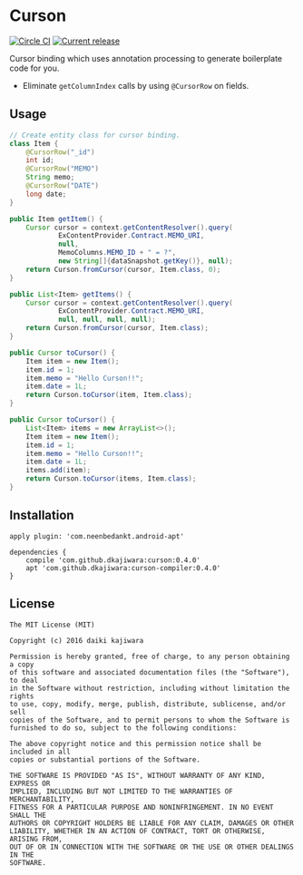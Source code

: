 Curson
======
[![Circle CI](https://circleci.com/gh/dkajiwara/Curson.svg?style=shield)](https://circleci.com/gh/dkajiwara/Curson)
[![Current release](https://api.bintray.com/packages/dkajiwara/maven/curson/images/download.svg)](https://dl.bintray.com/dkajiwara/maven/jp/dkajiwara)

Cursor binding which uses annotation processing to generate boilerplate code for you.  

 * Eliminate `getColumnIndex` calls by using `@CursorRow` on fields.

Usage
-----
 
```java
// Create entity class for cursor binding.
class Item {
    @CursorRow("_id")
    int id;
    @CursorRow("MEMO")
    String memo;
    @CursorRow("DATE")
    long date;
}

public Item getItem() {
    Cursor cursor = context.getContentResolver().query(
            ExContentProvider.Contract.MEMO_URI,
            null,
            MemoColumns.MEMO_ID + " = ?",
            new String[]{dataSnapshot.getKey()}, null);
    return Curson.fromCursor(cursor, Item.class, 0);
}

public List<Item> getItems() {
    Cursor cursor = context.getContentResolver().query(
            ExContentProvider.Contract.MEMO_URI,
            null, null, null, null);
    return Curson.fromCursor(cursor, Item.class);
}

public Cursor toCursor() {
    Item item = new Item();
    item.id = 1;
    item.memo = "Hello Curson!!";
    item.date = 1L;
    return Curson.toCursor(item, Item.class);
}

public Cursor toCursor() {
    List<Item> items = new ArrayList<>();
    Item item = new Item();
    item.id = 1;
    item.memo = "Hello Curson!!";
    item.date = 1L;
    items.add(item);
    return Curson.toCursor(items, Item.class);
}
```

Installation
--------
```
apply plugin: 'com.neenbedankt.android-apt'

dependencies {
    compile 'com.github.dkajiwara:curson:0.4.0'
    apt 'com.github.dkajiwara:curson-compiler:0.4.0'
}
```

License
-------
    The MIT License (MIT)
    
    Copyright (c) 2016 daiki kajiwara
    
    Permission is hereby granted, free of charge, to any person obtaining a copy
    of this software and associated documentation files (the "Software"), to deal
    in the Software without restriction, including without limitation the rights
    to use, copy, modify, merge, publish, distribute, sublicense, and/or sell
    copies of the Software, and to permit persons to whom the Software is
    furnished to do so, subject to the following conditions:
    
    The above copyright notice and this permission notice shall be included in all
    copies or substantial portions of the Software.
    
    THE SOFTWARE IS PROVIDED "AS IS", WITHOUT WARRANTY OF ANY KIND, EXPRESS OR
    IMPLIED, INCLUDING BUT NOT LIMITED TO THE WARRANTIES OF MERCHANTABILITY,
    FITNESS FOR A PARTICULAR PURPOSE AND NONINFRINGEMENT. IN NO EVENT SHALL THE
    AUTHORS OR COPYRIGHT HOLDERS BE LIABLE FOR ANY CLAIM, DAMAGES OR OTHER
    LIABILITY, WHETHER IN AN ACTION OF CONTRACT, TORT OR OTHERWISE, ARISING FROM,
    OUT OF OR IN CONNECTION WITH THE SOFTWARE OR THE USE OR OTHER DEALINGS IN THE
    SOFTWARE.


